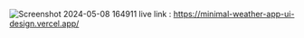 ![Screenshot 2024-05-08 164911](https://github.com/Codechamp28/MinimalWeatherAppUiDesign/assets/90027818/11411d57-82b9-44b9-8fff-55ab92423484)
live link : https://minimal-weather-app-ui-design.vercel.app/

